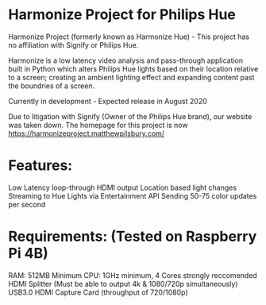 Harmonize Project for Philips Hue 
============================
Harmonize Project (formerly known as Harmonize Hue) - This project has no affiliation with Signify or Philips Hue.

Harmonize is a low latency video analysis and pass-through application built in Python which alters Philips Hue lights based on their location relative to a screen; creating an ambient lighting effect and expanding content past the boundries of a screen.

Currently in development - Expected release in August 2020

Due to litigation with Signify (Owner of the Philips Hue brand), our website was taken down. The homepage for this project is now https://harmonizeproject.matthewpilsbury.com/

# Features:
Low Latency loop-through HDMI output
Location based light changes
Streaming to Hue Lights via Entertainment API
Sending 50-75 color updates per second

# Requirements: (Tested on Raspberry Pi 4B)
RAM: 512MB Minimum
CPU: 1GHz minimum, 4 Cores strongly reccomended
HDMI Splitter (Must be able to output 4k & 1080/720p simultaneously)
USB3.0 HDMI Capture Card (throughput of 720/1080p)


